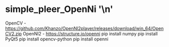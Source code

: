 # simple_pleer_OpenNi '\n'
OpenCV - https://github.com/Khanzo/OpenNI2player/releases/download/win_64/OpenCV2.zip
OpenNI2 - https://structure.io/openni
pip install numpy
pip install PyQt5
pip install opencv-python
pip install openni
